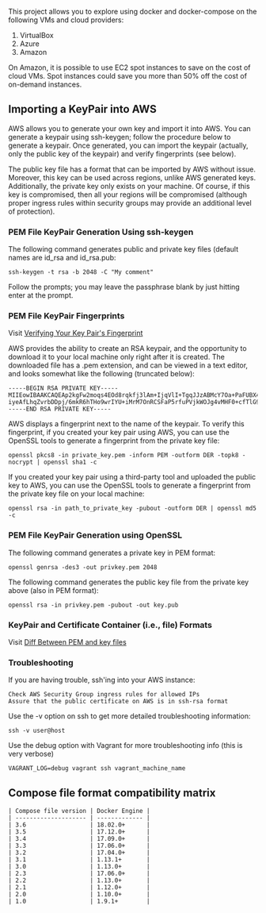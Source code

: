 This project allows you to explore using docker and docker-compose on the following VMs and cloud providers:

1. VirtualBox
2. Azure
3. Amazon

On Amazon, it is possible to use EC2 spot instances to save on the cost of cloud VMs.  Spot instances could save you more than 50% off the cost of on-demand instances.


## Importing a KeyPair into AWS

AWS allows you to generate your own key and import it into AWS.  You can generate a keypair using ssh-keygen; follow the procedure below to generate a keypair.  Once generated, you can import the keypair (actually, only the public key of the keypair) and verify fingerprints (see below).

The public key file has a format that can be imported by AWS without issue.  Moreover, this key can be used across regions, unlike AWS generated keys.  Additionally, the private key only exists on your machine.  Of course, if this key is compromised, then all your regions will be compromised (although proper ingress rules within security groups may provide an additional level of protection). 



### PEM File KeyPair Generation Using ssh-keygen

The following command generates public and private key files (default names are id_rsa and id_rsa.pub:

	ssh-keygen -t rsa -b 2048 -C "My comment"

Follow the prompts; you may leave the passphrase blank by just hitting enter at the prompt.



### PEM File KeyPair Fingerprints

Visit [Verifying Your Key Pair's Fingerprint](https://docs.aws.amazon.com/AWSEC2/latest/UserGuide/ec2-key-pairs.html#verify-key-pair-fingerprints)

AWS provides the ability to create an RSA keypair, and the opportunity to download it to your local machine only right after it is created.  The downloaded file has a .pem extension, and can be viewed in a text editor, and looks somewhat like the following (truncated below):

	-----BEGIN RSA PRIVATE KEY-----
	MIIEowIBAAKCAQEAp2kgFw2moqs4EOd8rqkfj3lAm+IjqVlI+TgqJJzABMcY7Oa+PaFUBX4dD1L3
	iyeAfLhqZvrbDDpj/6mkR6hTHo9wrIYU+iMrM7OnRCSFaP5rfuPVjkWOJg4vMHF0+cfTlG9amrSu
	-----END RSA PRIVATE KEY-----

AWS displays a fingerprint next to the name of the keypair.  To verify this fingerprint, if you created your key pair using AWS, you can use the OpenSSL tools to generate a fingerprint from the private key file:

	openssl pkcs8 -in private_key.pem -inform PEM -outform DER -topk8 -nocrypt | openssl sha1 -c

If you created your key pair using a third-party tool and uploaded the public key to AWS, you can use the OpenSSL tools to generate a fingerprint from the private key file on your local machine:

	openssl rsa -in path_to_private_key -pubout -outform DER | openssl md5 -c



### PEM File KeyPair Generation using OpenSSL

The following command generates a private key in PEM format:

	openssl genrsa -des3 -out privkey.pem 2048

The following command generates the public key file from the private key above (also in PEM format):

	openssl rsa -in privkey.pem -pubout -out key.pub



### KeyPair and Certificate Container (i.e., file) Formats

Visit [Diff Between PEM and key files](https://serverfault.com/questions/9708/what-is-a-pem-file-and-how-does-it-differ-from-other-openssl-generated-key-file)	



### Troubleshooting

If you are having trouble, ssh'ing into your AWS instance:

	Check AWS Security Group ingress rules for allowed IPs
	Assure that the public certificate on AWS is in ssh-rsa format

Use the -v option on ssh to get more detailed troubleshooting information:

	ssh -v user@host

Use the debug option with Vagrant for more troubleshooting info (this is very verbose)

	VAGRANT_LOG=debug vagrant ssh vagrant_machine_name


## Compose file format compatibility matrix

	| Compose file version | Docker Engine |
	| -------------------- | ------------- |
	| 3.6                  | 18.02.0+      |
	| 3.5                  | 17.12.0+      |
	| 3.4                  | 17.09.0+      |
	| 3.3                  | 17.06.0+      |
	| 3.2                  | 17.04.0+      |
	| 3.1                  | 1.13.1+       |
	| 3.0                  | 1.13.0+       |
	| 2.3                  | 17.06.0+      |
	| 2.2                  | 1.13.0+       |
	| 2.1                  | 1.12.0+       |
	| 2.0                  | 1.10.0+       |
	| 1.0                  | 1.9.1+        |

